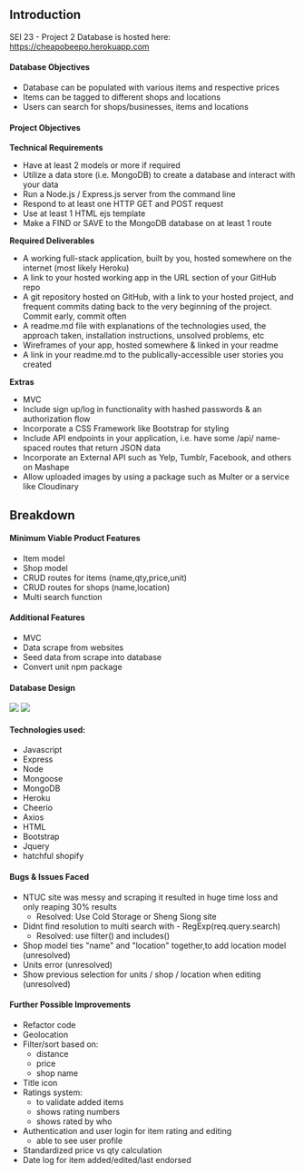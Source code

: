 ## Introduction
SEI 23 - Project 2
Database is hosted here: https://cheapobeepo.herokuapp.com

#### Database Objectives
- Database can be populated with various items and respective prices 
- Items can be tagged to different shops and locations
- Users can search for shops/businesses, items and locations 

#### Project Objectives
**Technical Requirements**
- Have at least 2 models or more if required
- Utilize a data store (i.e. MongoDB) to create a database and interact with your data
- Run a Node.js / Express.js server from the command line
- Respond to at least one HTTP GET and POST request
- Use at least 1 HTML ejs template
- Make a FIND or SAVE to the MongoDB database on at least 1 route

**Required Deliverables**
- A working full-stack application, built by you, hosted somewhere on the internet (most likely Heroku)
- A link to your hosted working app in the URL section of your GitHub repo
- A git repository hosted on GitHub, with a link to your hosted project, and frequent commits dating back to the very beginning of the project. Commit early, commit often
- A readme.md file with explanations of the technologies used, the approach taken, installation instructions, unsolved problems, etc
- Wireframes of your app, hosted somewhere & linked in your readme
- A link in your readme.md to the publically-accessible user stories you created
  
**Extras**
- MVC
- Include sign up/log in functionality with hashed passwords & an authorization flow
- Incorporate a CSS Framework like Bootstrap for styling
- Include API endpoints in your application, i.e. have some /api/ name-spaced routes that return JSON data
- Incorporate an External API such as Yelp, Tumblr, Facebook, and others on Mashape
- Allow uploaded images by using a package such as Multer or a service like Cloudinary

## Breakdown
#### Minimum Viable Product Features
- Item model 
- Shop model
- CRUD routes for items (name,qty,price,unit)
- CRUD routes for shops (name,location)
- Multi search function

#### Additional Features
- MVC
- Data scrape from websites
- Seed data from scrape into database
- Convert unit npm package
  
#### Database Design
<img src="./User Flow Diagram.png">
<img src="./Wireframe.png">

#### Technologies used:
- Javascript
- Express
- Node
- Mongoose
- MongoDB
- Heroku
- Cheerio
- Axios
- HTML
- Bootstrap
- Jquery
- hatchful shopify

#### Bugs & Issues Faced
- NTUC site was messy and scraping it resulted in huge time loss and only reaping 30% results
    - Resolved: Use Cold Storage or Sheng Siong site
- Didnt find resolution to multi search with - RegExp(req.query.search)
    - Resolved: use filter() and includes()
- Shop model ties "name" and "location" together,to add location model (unresolved)
- Units error (unresolved)
- Show previous selection for units / shop / location when editing (unresolved)

#### Further Possible Improvements
- Refactor code
- Geolocation
- Filter/sort based on: 
    - distance
    - price
    - shop name
- Title icon
- Ratings system:
    - to validate added items
    - shows rating numbers
    - shows rated by who
- Authentication and user login for item rating and editing
    - able to see user profile
- Standardized price vs qty calculation
- Date log for item added/edited/last endorsed

